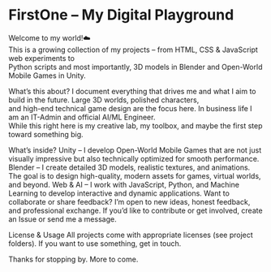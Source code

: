 # FirstOne – My Digital Playground
Welcome to my world!☁️<br />
This is a growing collection of my projects – from HTML, CSS & JavaScript web experiments to<br />
Python scripts and most importantly, 3D models in Blender and Open-World Mobile Games in Unity.

What’s this about?
I document everything that drives me and what I aim to build in the future. Large 3D worlds, polished characters, <br />
and high-end technical game design are the focus here. In business life I am an IT-Admin and official AI/ML Engineer.<br />
While this right here is my creative lab, my toolbox, and maybe the first step toward something big.

What’s inside?
Unity – I develop Open-World Mobile Games that are not just visually impressive but also technically optimized for smooth performance.
Blender – I create detailed 3D models, realistic textures, and animations. The goal is to design high-quality, modern assets for games, virtual worlds, and beyond.
Web & AI – I work with JavaScript, Python, and Machine Learning to develop interactive and dynamic applications.
Want to collaborate or share feedback?
I’m open to new ideas, honest feedback, and professional exchange. If you’d like to contribute or get involved, create an Issue or send me a message.

License & Usage
All projects come with appropriate licenses (see project folders). If you want to use something, get in touch.

Thanks for stopping by. More to come.
